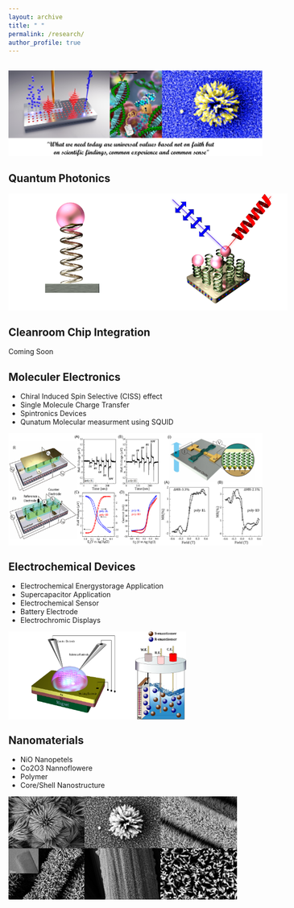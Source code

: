 ```yaml
---
layout: archive
title: " "
permalink: /research/
author_profile: true
---
```


<br/><img src='/frontpage.png' class='center'>

**Quantum Photonics**
----
<div style="display: flex;">
    <img src='/pics/QD1Cv1.png' alt='Image 1' style='width:60%;'>
    <img src='/pics/PPL.png' alt='Image 2' style='width:50%;'>
   
</div>


**Cleanroom Chip Integration**
----
Coming Soon

**Moleculer Electronics**
----
- Chiral Induced Spin Selective (CISS) effect
- Single Molecule Charge Transfer
- Spintronics Devices
- Qunatum Molecular measurment using SQUID


<div style="display: flex;">
    <img src='/pics/Picture3.png' alt='Image 1' style='width:60%;'>
    <img src='/pics/Picture2.png' alt='Image 2' style='width:40%;'>
</div>



**Electrochemical Devices**
----
- Electrochemical Energystorage Application
- Supercapacitor Application
- Electrochemical Sensor
- Battery Electrode
- Electrochromic Displays
  
<div style="display: flex;">
    <img src='/pics/DEC1.png' alt='Image 1' style='width:50%;'>
    <img src='/pics/hiresol2.png' alt='Image 2' style='width:20%;'>
</div>

**Nanomaterials**
----
- NiO Nanopetels
- Co2O3 Nannoflowere
- Polymer
- Core/Shell Nanostructure
  
<div style="display: flex;">
    <img src='/pics/c1.png' alt='Image 1' style='width:30%;'>
    <img src='/pics/c2.png' alt='Image 2' style='width:30%;'>
    <img src='/pics/c3.png' alt='Image 2' style='width:30%;'>
</div>
<div style="display: flex;">
    <img src='/pics/c4.png' alt='Image 1' style='width:30%;'>
    <img src='/pics/c5.png' alt='Image 2' style='width:30%;'>
    <img src='/pics/c6.png' alt='Image 2' style='width:30%;'>
</div>
